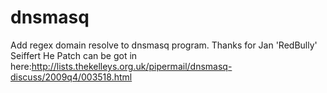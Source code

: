 dnsmasq
=============
Add regex domain resolve to dnsmasq program.
Thanks for Jan 'RedBully' Seiffert 
He Patch can be got in here:http://lists.thekelleys.org.uk/pipermail/dnsmasq-discuss/2009q4/003518.html
